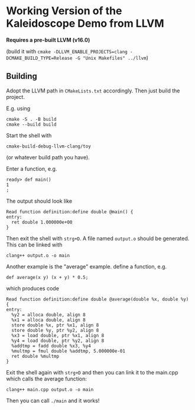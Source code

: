 # Working Version of the Kaleidoscope Demo from LLVM

**Requires a pre-built LLVM (v16.0)**

(build it with `cmake -DLLVM_ENABLE_PROJECTS=clang -DCMAKE_BUILD_TYPE=Release -G "Unix Makefiles" ../llvm`)

## Building

Adopt the LLVM path in `CMakeLists.txt` accordingly.
Then just build the project.

E.g. using

```
cmake -S . -B build
cmake --build build
```

Start the shell with

```
cmake-build-debug-llvm-clang/toy
```
(or whatever build path you have).

Enter a function, e.g.

```
ready> def main()        
1
;
```

The output should look like

```
Read function definition:define double @main() {
entry:
  ret double 1.000000e+00
}
```

Then exit the shell with `strg+D`.
A file named `output.o` should be generated.
This can be linked with

```
clang++ output.o -o main
```

Another example is the "average" example.
define a function, e.g.

```
def average(x y) (x + y) * 0.5;
```

which produces code
```
Read function definition:define double @average(double %x, double %y) {
entry:
  %y2 = alloca double, align 8
  %x1 = alloca double, align 8
  store double %x, ptr %x1, align 8
  store double %y, ptr %y2, align 8
  %x3 = load double, ptr %x1, align 8
  %y4 = load double, ptr %y2, align 8
  %addtmp = fadd double %x3, %y4
  %multmp = fmul double %addtmp, 5.000000e-01
  ret double %multmp
}
```

Exit the shell again with `strg+D` and then you can link it to the main.cpp which calls the average function:

```
clang++ main.cpp output.o -o main
```

Then you can call `./main` and it works!

